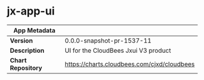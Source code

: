 # jx-app-ui

|App Metadata||
|---|---|
| **Version** | 0.0.0-snapshot-pr-1537-11 |
| **Description** | UI for the CloudBees Jxui V3 product |
| **Chart Repository** | https://charts.cloudbees.com/cjxd/cloudbees |

